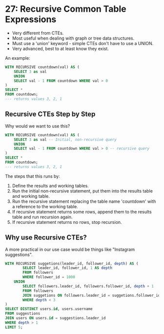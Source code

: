 # 27: Recursive Common Table Expressions

- Very different from CTEs.
- Most useful when dealing with graph or tree data structures.
- Must use a 'union' keyword - simple CTEs don't have to use a UNION.
- Very advanced, best to at least know they exist.

An example:

```sql
WITH RECURSIVE countdown(val) AS (
	SELECT 3 as val
	UNION
	SELECT val - 1 FROM countdown WHERE val > 0
)
SELECT *
FROM countdown;
--- returns values 3, 2, 1
```

## Recursive CTEs Step by Step

Why would we want to use this?

```sql
WITH RECURSIVE countdown(val) AS (
	SELECT 3 as val -- Initial, non-recursive query
	UNION
	SELECT val - 1 FROM countdown WHERE val > 0 -- recursive query
)
SELECT *
FROM countdown;
--- returns values 3, 2, 1
```

The steps that this runs by:

1. Define the results and working tables.
2. Run the initial non-recursive statement, put them into the results table and working table.
3. Run the recursive statement replacing the table name 'countdown' with a reference to the working table.
4. If recursive statement returns some rows, append them to the results table and run recursion again.
5. If recursive statement returns no rows, stop recursion.

## Why use Recursive CTEs?

A more practical in our use case would be things like "Instagram suggestions".

```sql
WITH RECURSIVE suggetions(leader_id, follower_id, depth) AS (
		SELECT leader_id, follower_id, 1 AS depth
		FROM followers
		WHERE follower_id = 1000
	UNION
		SELECT followers.leader_id, followers.follower_id, depth + 1
		FROM followers
		JOIN suggetions ON followers.leader_id = suggetions.follower_id
		WHERE depth < 3
)
SELECT DISTINCT users.id, users.username
FROM suggestions
JOIN users ON users.id = suggestions.leader_id
WHERE depth > 1
LIMIT 5;
```
